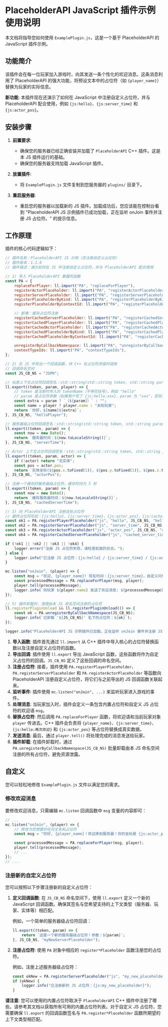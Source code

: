 # PlaceholderAPI JavaScript 插件示例使用说明

本文档将指导您如何使用 `ExamplePlugin.js`，这是一个基于 PlaceholderAPI 的 JavaScript 插件示例。

## 功能简介

该插件会在每一位玩家加入游戏时，向其发送一条个性化的欢迎消息。这条消息利用了 PlaceholderAPI 的强大功能，将预设文本中的占位符（如 `{player_name}`）替换为玩家的实际信息。

**新功能**: 本插件现在还演示了如何在 JavaScript 中注册自定义占位符，并与 PlaceholderAPI 配合使用，例如 `{js:hello}`、`{js:server_time}` 和 `{js:actor_pos}`。

## 安装步骤

1.  **前置要求**:
    *   确保您的服务器已经正确安装并加载了 `PlaceholderAPI` C++ 插件。这是本 JS 插件运行的基础。
    *   确保您的服务器支持加载 JavaScript 插件。

2.  **放置插件**:
    *   将 `ExamplePlugin.js` 文件复制到您服务器的 `plugins/` 目录下。

3.  **重启服务器**:
    *   重启您的服务器以加载新的 JS 插件。加载成功后，您应该能在控制台看到 "PlaceholderAPI JS 示例插件已成功加载，正在监听 onJoin 事件并注册 JS 占位符。" 的提示信息。

## 工作原理

插件的核心代码逻辑如下：

```javascript
// 插件名称：PlaceholderAPI JS 示例（含注册自定义占位符）
// 插件版本：1.1.0
// 插件描述：演示如何在 JS 中注册自定义占位符，并与 PlaceholderAPI 配合使用

// 1) 导入 PlaceholderAPI 暴露的函数
const PA = {
    replaceForPlayer: ll.import("PA", "replaceForPlayer"),
    registerActorPlaceholder: ll.import("PA", "registerActorPlaceholder"),
    registerServerPlaceholder: ll.import("PA", "registerServerPlaceholder"),
    registerPlaceholderByKind: ll.import("PA", "registerPlaceholderByKind"),
    registerPlaceholderByContextId: ll.import("PA", "registerPlaceholderByContextId"),

    // 新增：缓存占位符注册
    registerCachedServerPlaceholder: ll.import("PA", "registerCachedServerPlaceholder"),
    registerCachedPlayerPlaceholder: ll.import("PA", "registerCachedPlayerPlaceholder"),
    registerCachedActorPlaceholder: ll.import("PA", "registerCachedActorPlaceholder"),
    registerCachedPlaceholderByKind: ll.import("PA", "registerCachedPlaceholderByKind"),
    registerCachedPlaceholderByContextId: ll.import("PA", "registerCachedPlaceholderByContextId"),

    unregisterByCallbackNamespace: ll.import("PA", "unregisterByCallbackNamespace"),
    contextTypeIds: ll.import("PA", "contextTypeIds"),
};

// 2) 在 JS 中导出一个回调函数，供 C++ 在占位符求值时调用
// 回调命名空间
const JS_CB_NS = "JSPH";

// 玩家上下文占位符回调签名：std::string(std::string token, std::string param, Player* player)
ll.export((token, param, player) => {
    // token 是注册时传入的 tokenName（不带花括号），例如 "hello"
    // param 是占位符参数（如果用户写了 {js:hello:xxx}，param 为 "xxx"，否则为空字符串）
    const extra = param ? `（${param}）` : "";
    const name = player ? player.name : "未知玩家";
    return `你好，${name}${extra}`;
}, JS_CB_NS, "helloPlayer");

// 服务器级占位符回调签名：std::string(std::string token, std::string param)
ll.export((token, param) => {
    const now = new Date();
    return `服务器时间：${now.toLocaleString()}`;
}, JS_CB_NS, "serverTime");

// Actor 上下文占位符回调签名：std::string(std::string token, std::string param, Actor* actor)
ll.export((token, param, actor) => {
    if (!actor) return "无实体";
    const pos = actor.pos;
    return `实体坐标(${pos.x.toFixed(1)}, ${pos.y.toFixed(1)}, ${pos.z.toFixed(1)})`;
}, JS_CB_NS, "actorPos");

// 注册一个缓存的服务器级占位符，缓存时间为 5 秒
ll.export((token, param) => {
    const now = new Date();
    return `缓存服务器时间：${now.toLocaleString()}`;
}, JS_CB_NS, "cachedServerTime");

// 3) 向 PlaceholderAPI 注册这些占位符
// 最终占位符形如：{js:hello}、{js:server_time}、{js:actor_pos}、{js:cached_server_time}
const ok1 = PA.registerPlayerPlaceholder("js", "hello", JS_CB_NS, "helloPlayer");
const ok2 = PA.registerServerPlaceholder("js", "server_time", JS_CB_NS, "serverTime");
const ok3 = PA.registerActorPlaceholder("js", "actor_pos", JS_CB_NS, "actorPos");
const ok4 = PA.registerCachedServerPlaceholder("js", "cached_server_time", JS_CB_NS, "cachedServerTime", 5);

if (!ok1 || !ok2 || !ok3 || !ok4) {
    logger.error("注册 JS 占位符失败，请检查前面的日志。");
} else {
    logger.info("已注册 JS 占位符：{js:hello} / {js:server_time} / {js:actor_pos} / {js:cached_server_time}");
}

mc.listen("onJoin", (player) => {
    const msg = "欢迎, {player_name}! 现在时间：{js:server_time}，自定义问候：{js:hello:再次欢迎} {js:actor_pos}，缓存时间：{js:cached_server_time}";
    const processedMessage = PA.replaceForPlayer(msg, player);
    player.tell(processedMessage);
    logger.info(`向玩家 ${player.name} 发送了欢迎消息: ${processedMessage}`);
});

// 5) 插件卸载时，清理由本 JS 命名空间注册的占位符
ll.registerPluginUnload && ll.registerPluginUnload(() => {
    const ok = PA.unregisterByCallbackNamespace(JS_CB_NS);
    logger.info(`已卸载 '${JS_CB_NS}' 名下的占位符：${ok}`);
});

logger.info("PlaceholderAPI JS 示例插件已加载，正在监听 onJoin 事件并注册 JS 占位符。");
```

1.  **导入函数**: 插件首先通过 `ll.import` 从 C++ 插件中导入核心的占位符替换函数以及注册自定义占位符的函数。
2.  **导出回调**: 插件使用 `ll.export` 导出 JavaScript 函数，这些函数将作为自定义占位符的回调。`JS_CB_NS` 定义了这些回调的命名空间。
3.  **注册占位符**: 接着，插件使用 `PA.registerPlayerPlaceholder`、`PA.registerServerPlaceholder` 和 `PA.registerActorPlaceholder` 等函数向 PlaceholderAPI 注册自定义占位符，将它们与之前导出的 JS 回调函数关联起来。
4.  **监听事件**: 插件使用 `mc.listen("onJoin", ...)` 来监听玩家进入游戏的事件。
5.  **处理消息**: 当玩家加入时，插件会定义一条包含内置占位符和自定义 JS 占位符的欢迎语 `msg`。
6.  **替换占位符**: 然后调用 `PA.replaceForPlayer` 函数，将欢迎语和当前玩家对象 `player` 传进去。C++ 插件会负责将 `{player_name}`、`{js:server_time}`、`{js:hello:再次欢迎}` 和 `{js:actor_pos}` 等占位符替换成真实数据。
7.  **发送消息**: 最后，通过 `player.tell()` 将处理完成的消息发送给玩家。
8.  **插件卸载**: 在插件卸载时，通过 `PA.unregisterByCallbackNamespace(JS_CB_NS)` 批量卸载由本 JS 命名空间注册的所有占位符，避免资源泄露。

## 自定义

您可以轻松地修改 `ExamplePlugin.js` 文件以满足您的需求。

### 修改欢迎消息

要修改欢迎消息，只需编辑 `mc.listen` 回调函数中 `msg` 变量的内容即可：

```javascript
// ...
mc.listen("onJoin", (player) => {
    // 修改为您想要的任何文本和占位符
    const msg = "你好, {player_name}！欢迎来到服务器！你的坐标是 {js:actor_pos}。";

    const processedMessage = PA.replaceForPlayer(msg, player);
    player.tell(processedMessage);
    // ...
});
// ...
```

### 注册新的自定义占位符

您可以按照以下步骤注册新的自定义占位符：

1.  **定义回调函数**: 在 `JS_CB_NS` 命名空间下，使用 `ll.export` 定义一个新的 JavaScript 回调函数。确保其签名与您希望支持的上下文类型（服务器、玩家、实体等）相匹配。

    例如，一个简单的服务器级占位符回调：
    ```javascript
    ll.export((token, param) => {
        return `这是一个新的服务器级占位符！参数：${param}`;
    }, JS_CB_NS, "myNewServerPlaceholder");
    ```

2.  **注册占位符**: 使用 `PA` 对象中相应的 `register*Placeholder` 函数注册您的占位符。

    例如，注册上述服务器级占位符：
    ```javascript
    const okNew = PA.registerServerPlaceholder("js", "my_new_placeholder", JS_CB_NS, "myNewServerPlaceholder");
    if (okNew) {
        logger.info("已注册新的 JS 占位符：{js:my_new_placeholder}");
    }
    ```

**请注意**: 您可以使用的内置占位符取决于 `PlaceholderAPI` C++ 插件中注册了哪些。请参考其文档以获取所有可用的内置占位符列表。对于自定义 JS 占位符，您需要确保 `ll.export` 的回调函数签名与 `PA.register*Placeholder` 函数所期望的上下文类型相匹配。
